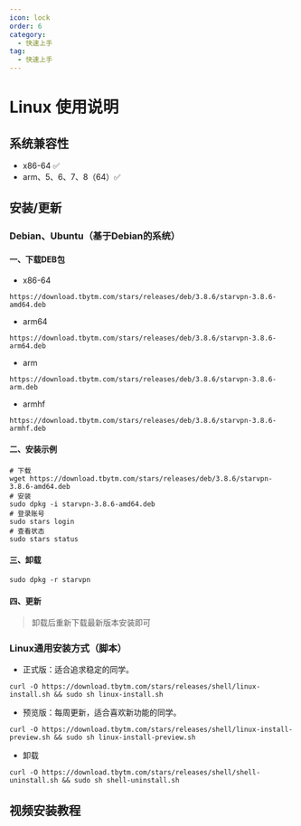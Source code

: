 ```yaml
---
icon: lock
order: 6
category:
  - 快速上手
tag:
  - 快速上手
---
```

# Linux 使用说明

##  系统兼容性
- x86-64 ✅
- arm、5、6、7、8（64）✅

##  安装/更新

### Debian、Ubuntu（基于Debian的系统）
#### 一、下载DEB包
- x86-64
```
https://download.tbytm.com/stars/releases/deb/3.8.6/starvpn-3.8.6-amd64.deb
```
- arm64
```
https://download.tbytm.com/stars/releases/deb/3.8.6/starvpn-3.8.6-arm64.deb
```
- arm
```
https://download.tbytm.com/stars/releases/deb/3.8.6/starvpn-3.8.6-arm.deb
```
- armhf
```
https://download.tbytm.com/stars/releases/deb/3.8.6/starvpn-3.8.6-armhf.deb
```
#### 二、安装示例
```
# 下载
wget https://download.tbytm.com/stars/releases/deb/3.8.6/starvpn-3.8.6-amd64.deb
# 安装
sudo dpkg -i starvpn-3.8.6-amd64.deb
# 登录账号
sudo stars login
# 查看状态
sudo stars status
```
#### 三、卸载
```
sudo dpkg -r starvpn
```
#### 四、更新
> 卸载后重新下载最新版本安装即可
### Linux通用安装方式（脚本）


- 正式版：适合追求稳定的同学。
```angular2html
curl -O https://download.tbytm.com/stars/releases/shell/linux-install.sh && sudo sh linux-install.sh
```
- 预览版：每周更新，适合喜欢新功能的同学。
```angular2html
curl -O https://download.tbytm.com/stars/releases/shell/linux-install-preview.sh && sudo sh linux-install-preview.sh
```
- 卸载
```angular2html
curl -O https://download.tbytm.com/stars/releases/shell/shell-uninstall.sh && sudo sh shell-uninstall.sh
```

##  视频安装教程
<LinuxInstallVideo />
